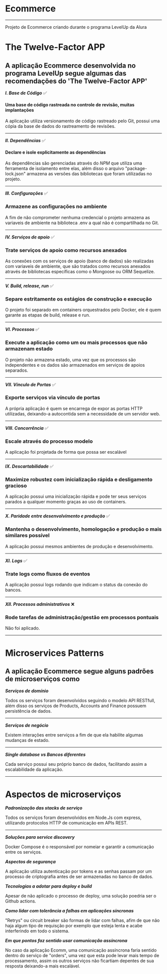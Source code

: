 # Ecommerce

___

Projeto de Ecommerce criando durante o programa LevelUp da Alura  

# The Twelve-Factor APP

## A aplicação Ecommerce desenvolvida no programa LevelUp segue algumas das recomendações do 'The Twelve-Factor APP'  

_**I. Base de Código**_ :white_check_mark:

#### Uma base de código rastreada no controle de revisão, muitas implantações

A aplicação utiliza versionamento de código rastreado pelo Git, possui uma cópia da base de dados do rastreamento de revisões.
___
_**II. Dependências**_ :white_check_mark:

#### Declare e isole explicitamente as dependências

As dependências são gerenciadas através do _NPM_ que utiliza uma ferramenta de isolamento entre elas, além disso o arquivo "package-lock.json" armazena as versões das bibliotecas que foram utilizadas no projeto.
___
_**III.  Configurações**_ :white_check_mark:

### Armazene as configurações no ambiente

A fim de não comprometer nenhuma credencial o projeto armazena as variaveis de ambiente na biblioteca .env a qual não é compartilhada no Git.
___

_**IV.  Serviços de apoio**_ :white_check_mark:

###   Trate serviços de apoio como recursos anexados

As conexões com os serviços de apoio (banco de dados) são realizadas com variaveis de ambiente, que são tratados como recursos anexados através de bibliotecas específicas como o Mongoose ou ORM Sequelize.
___
_**V.  Build, release, run**_ :white_check_mark:

### Separe estritamente os estágios de construção e execução

O projeto foi separado em containers orquestrados pelo Docker, ele é quem garante as etapas de build, release e run.
___
_**VI. Processos**_ :white_check_mark:

###  Execute a aplicação como um ou mais processos que não armazenam estado

O projeto não armazena estado, uma vez que os processos são independentes e os dados são armazenados em serviços de apoios separados.
___
_**VII. Vínculo de Portas**_ :white_check_mark:

###  Exporte serviços via vínculo de portas

A própria aplicação é quem se encarrega de expor as portas HTTP utilizadas, deixando-a autocontida sem a necessidade de um servidor web.
___
_**VIII. Concorrência**_ :white_check_mark:

###  Escale através do processo modelo

A aplicação foi projetada de forma que possa ser escalável
___
_**IX. Descartabilidade**_ :white_check_mark:

### Maximize robustez com inicialização rápida e desligamento gracioso

A aplicação possui uma inicialização rápida e pode ter seus serviços parados a qualquer momento graças ao uso de containers.
___
_**X. Paridade entre desenvolvimento e produção**_ :white_check_mark:

### Mantenha o desenvolvimento, homologação e produção o mais similares possível

A aplicação possui mesmos ambientes de produção e desenvolvimento.
___
_**XI. Logs**_ :white_check_mark:

### Trate logs como fluxos de eventos

A aplicação possui logs rodando que indicam o status da conexão do bancos.
___
_**XII. Processos administrativos**_ :x:

### Rode tarefas de administração/gestão em processos pontuais

Não foi aplicado.
___

# Microservices Patterns

## A aplicação Ecommerce segue alguns padrões de microserviços como

_**Serviços de domínio**_

Todos os serviços foram desenvolvidos seguindo o modelo API RESTfull, além disso os serviços de Products, Accounts and Finance possuem persistência de dados.
___
_**Serviços de negócio**_

Existem interações entre serviços a fim de que ela habilite algumas mudanças de estado.
___
_**Single database vs Bancos diferentes**_

Cada serviço possui seu próprio banco de dados, facilitando assim a escalabilidade da aplicação.
___

# Aspectos de microserviços

_**Padronização das stacks de serviço**_

Todos os serviços foram desenvolvidos em Node.Js com express, utilizando protocolos HTTP de comunicação em APIs REST.
___

_**Soluções para service discovery**_

Docker Compose é o responsável por nomeiar e garantir a comunicação entre os serviços.

_**Aspectos de segurança**_

A aplicação utiliza autenticação por tokens e as senhas passam por um processo de criptografia antes de ser armazenadas no banco de dados.

_**Tecnologias a adotar para deploy e build**_

Apesar de não aplicado o processo de deploy, uma solução poedria ser o Github actions.

_**Como lidar com tolerância a falhas em aplicações síncronas**_

"Retrys" ou circuit breaker são formas de lidar com falhas, afim de que não haja algum tipo de requisção por exemplo que esteja lenta e acabe interferindo em todo o sistema.

_**Em que pontos faz sentido usar comunicação assíncrona**_

No caso da aplicação Ecomm, uma comunicação assíncrona faria sentido dentro do serviço de "orders", uma vez que esta pode levar mais tempo de processamento, assim os outros serviços não ficartiam depentes de sua resposta deixando-a mais escalável.
